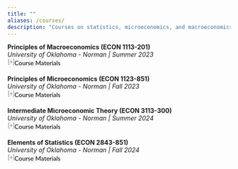 ```yaml
---
title: ""
aliases: /courses/
description: "Courses on statistics, microeconomics, and macroeconomics. For undergraduate students."
---
```


<link rel="stylesheet" href="https://cdnjs.cloudflare.com/ajax/libs/font-awesome/6.0.0/css/all.min.css">

<style>
button.accordion {
  font:14px/1.5 Lato,"Helvetica Neue",Helvetica,Arial,sans-serif;
  cursor:pointer; padding:0; border:none; text-align:left; outline:none;
  font-size:100%; transition:0.3s; background-color:#f8f8f8;
}
button.accordion.active,button.accordion:hover{background-color:#f8f8f8;}
button.accordion:after{content:" [+] ";font-size:90%;color:#777;float:left;margin-left:1px;}
button.accordion.active:after{content:" [\2212] ";}
div.panel{padding:0 20px;margin-top:5px;display:none;background-color:white;font-size:100%;}
div.panel.show{display:block!important;}
.semester-item{margin-bottom:8px;}
.semester-label{font-weight:bold;color:#1976d2;}
</style>

<!-- ECON 1113 -->
<p style="margin:0"><a style="margin:0; font-size:100%; font-weight:bold">Principles of Macroeconomics (ECON 1113-201)</a> <br>
<i>University of Oklahoma - Norman | Summer 2023</i> <br>
<button class="accordion">Course Materials</button>
<div class="panel" style="background-color:#F1F1F1;color:#666;padding:10px;">
  <div class="semester-item">
    <span class="semester-label">Summer 2023:</span>
    <a href="/Syllabus_ECON_1113_Summer_2023.pdf">Syllabus</a> |
    <a href="/Eval_ECON_1113_Summer_2023.pdf">Course Evaluation</a>
  </div>
</div><br>

<!-- ECON 1123 -->
<p style="margin:0"><a style="margin:0; font-size:100%; font-weight:bold">Principles of Microeconomics (ECON 1123-851)</a> <br>
<i>University of Oklahoma - Norman | Fall 2023</i> <br>
<button class="accordion">Course Materials</button>
<div class="panel" style="background-color:#F1F1F1;color:#666;padding:10px;">
  <div class="semester-item">
    <span class="semester-label">Fall 2023:</span>
    <a href="/Eval_ECON_1123_Fall_2023.pdf">Course Evaluation</a>
  </div>
</div><br>

<!-- ECON 3113 -->
<p style="margin:0"><a style="margin:0; font-size:100%; font-weight:bold">Intermediate Microeconomic Theory (ECON 3113-300)</a> <br>
<i>University of Oklahoma - Norman | Summer 2024</i> <br>
<button class="accordion">Course Materials</button>
<div class="panel" style="background-color:#F1F1F1;color:#666;padding:10px;">
  <div class="semester-item">
    <span class="semester-label">Summer 2024:</span>
    <a href="/Syllabus_ECON_3113_Summer_2024.pdf">Syllabus</a> |
    <a href="/Eval_ECON_3113_Summer_2024.pdf">Course Evaluation</a>
  </div>
</div><br>

<!-- ECON 2843 -->
<p style="margin:0"><a style="margin:0; font-size:100%; font-weight:bold">Elements of Statistics (ECON 2843-851)</a> <br>
<i>University of Oklahoma - Norman | Fall 2024</i> <br>
<button class="accordion">Course Materials</button>
<div class="panel" style="background-color:#F1F1F1;color:#666;padding:10px;">
  <div class="semester-item">
    <span class="semester-label">Fall 2024:</span>
    <a href="/Eval_ECON_2843_Fall_2024.pdf">Course Evaluation</a>
  </div>
</div><br>

<script>
var acc=document.getElementsByClassName("accordion");
for (var i=0;i<acc.length;i++){
  acc[i].onclick=function(){
    this.classList.toggle("active");
    this.parentNode.nextElementSibling.classList.toggle("show");
  }
}
</script>

